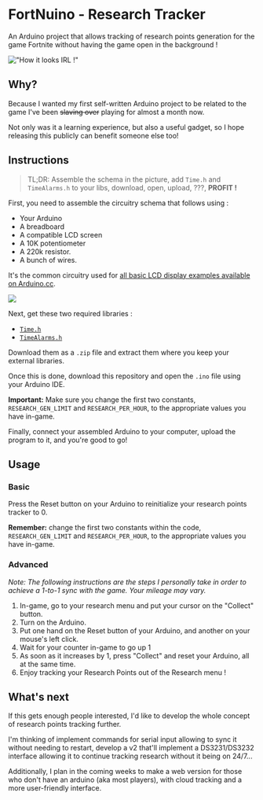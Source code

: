 # FortNuino - Research Tracker
An Arduino project that allows tracking of research points generation for the game Fortnite without having the game open in the background !

!["How it looks IRL !"](http://image.noelshack.com/fichiers/2017/33/5/1503008743-fortnuino-pic-irl.jpg)

## Why?

Because I wanted my first self-written Arduino project to be related to the game I've been ~~slaving over~~ playing for almost a month now. 

Not only was it a learning experience, but also a useful gadget, so I hope releasing this publicly can benefit someone else too!

## Instructions

> TL;DR: Assemble the schema in the picture, add `Time.h` and `TimeAlarms.h` to your libs, download, open, upload, ???, **PROFIT !**

First, you need to assemble the circuitry schema that follows using :

- Your Arduino
- A breadboard
- A compatible LCD screen
- A 10K potentiometer
- A 220k resistor.
- A bunch of wires.

It's the common circuitry used for [all basic LCD display examples available on Arduino.cc](https://www.arduino.cc/en/Reference/LiquidCrystal).

![](https://www.arduino.cc/en/uploads/Tutorial/LCD_Base_bb_Fritz.png)

Next, get these two required libraries :

- [`Time.h`](https://github.com/PaulStoffregen/Time)
- [`TimeAlarms.h`](https://github.com/PaulStoffregen/TimeAlarms)

Download them as a `.zip` file and extract them where you keep your external libraries.

Once this is done, download this repository and open the `.ino` file using your Arduino IDE.

**Important:** Make sure you change the first two constants, `RESEARCH_GEN_LIMIT` and `RESEARCH_PER_HOUR`, to the appropriate values you have in-game.

Finally, connect your assembled Arduino to your computer, upload the program to it, and you're good to go!

## Usage

### Basic

Press the Reset button on your Arduino to reinitialize your research points tracker to 0.

**Remember:** change the first two constants within the code, `RESEARCH_GEN_LIMIT` and `RESEARCH_PER_HOUR`, to the appropriate values you have in-game.

### Advanced 

_Note: The following instructions are the steps I personally take in order to achieve a 1-to-1 sync with the game. Your mileage may vary._

1) In-game, go to your research menu and put your cursor on the "Collect" button.
2) Turn on the Arduino.
3) Put one hand on the Reset button of your Arduino, and another on your mouse's left click.
4) Wait for your counter in-game to go up 1
5) As soon as it increases by 1, press "Collect" and reset your Arduino, all at the same time.
6) Enjoy tracking your Research Points out of the Research menu !

## What's next

If this gets enough people interested, I'd like to develop the whole concept of research points tracking further.

I'm thinking of implement commands for serial input allowing to sync it without needing to restart, develop a v2 that'll implement a DS3231/DS3232 interface allowing it to continue tracking research without it being on 24/7...

Additionally, I plan in the coming weeks to make a web version for those who don't have an arduino (aka most players), with cloud tracking and a more user-friendly interface.
